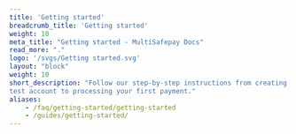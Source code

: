 ```yaml
---
title: 'Getting started'
breadcrumb_title: 'Getting started'
weight: 10
meta_title: "Getting started - MultiSafepay Docs"
read_more: "."
logo: '/svgs/Getting started.svg'
layout: "block"
weight: 10
short_description: "Follow our step-by-step instructions from creating a 
test account to processing your first payment."
aliases:
    - /faq/getting-started/getting-started
    - /guides/getting-started/
---
```


